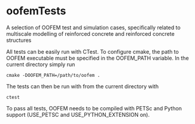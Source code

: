 # oofemTests
A selection of OOFEM test and simulation cases, specifically related to multiscale modelling of reinforced concrete and reinforced concrete structures

All tests can be easily run with CTest. To configure cmake, the path to OOFEM executable must be specified in the OOFEM_PATH variable. In the current directory simply run

`cmake -DOOFEM_PATH=/path/to/oofem .`

The tests can then be run with from the current directory with

`ctest`

To pass all tests, OOFEM needs to be compiled with PETSc and Python support (USE_PETSC and USE_PYTHON_EXTENSION on).